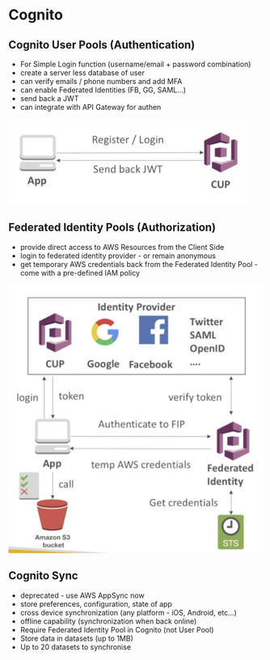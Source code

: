 # Cognito

## Cognito User Pools (Authentication)

- For Simple Login function (username/email + password combination)
- create a server less database of user
- can verify emails / phone numbers and add MFA
- can enable Federated Identities (FB, GG, SAML...)
- send back a JWT
- can integrate with API Gateway for authen

![User Pools](images/cognito-1.png)

## Federated Identity Pools (Authorization)

- provide direct access to AWS Resources from the Client Side
- login to federated identity provider - or remain anonymous
- get temporary AWS credentials back from the Federated Identity Pool - come with a pre-defined IAM policy

![Federated Identity](images/cognito-2.png)

## Cognito Sync

- deprecated - use AWS AppSync now
- store preferences, configuration, state of app
- cross device synchronization (any platform - iOS, Android, etc...)
- offline capability (synchronization when back online)
- Require Federated Identity Pool in Cognito (not User Pool)
- Store data in datasets (up to  1MB)
- Up to 20 datasets to synchronise